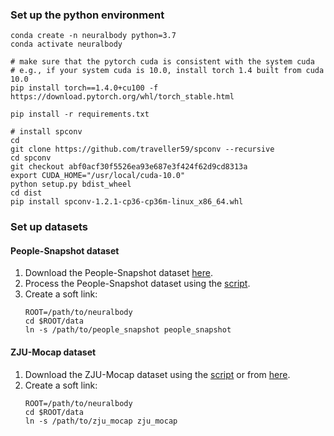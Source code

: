 ### Set up the python environment

```
conda create -n neuralbody python=3.7
conda activate neuralbody

# make sure that the pytorch cuda is consistent with the system cuda
# e.g., if your system cuda is 10.0, install torch 1.4 built from cuda 10.0
pip install torch==1.4.0+cu100 -f https://download.pytorch.org/whl/torch_stable.html

pip install -r requirements.txt

# install spconv
cd
git clone https://github.com/traveller59/spconv --recursive
cd spconv
git checkout abf0acf30f5526ea93e687e3f424f62d9cd8313a
export CUDA_HOME="/usr/local/cuda-10.0"
python setup.py bdist_wheel
cd dist
pip install spconv-1.2.1-cp36-cp36m-linux_x86_64.whl
```

### Set up datasets

#### People-Snapshot dataset

1. Download the People-Snapshot dataset [here](https://graphics.tu-bs.de/people-snapshot).
2. Process the People-Snapshot dataset using the [script](https://github.com/zju3dv/neuralbody#process-people-snapshot).
3. Create a soft link:
    ```
    ROOT=/path/to/neuralbody
    cd $ROOT/data
    ln -s /path/to/people_snapshot people_snapshot
    ```

#### ZJU-Mocap dataset

1. Download the ZJU-Mocap dataset using the [script](zju_smpl/download.sh) or from [here](https://zjueducn-my.sharepoint.com/:f:/g/personal/pengsida_zju_edu_cn/Eo9zn4x_xcZKmYHZNjzel7gBdWf_d4m-pISHhPWB-GZBYw?e=Hf4mz7).
2. Create a soft link:
    ```
    ROOT=/path/to/neuralbody
    cd $ROOT/data
    ln -s /path/to/zju_mocap zju_mocap
    ```
